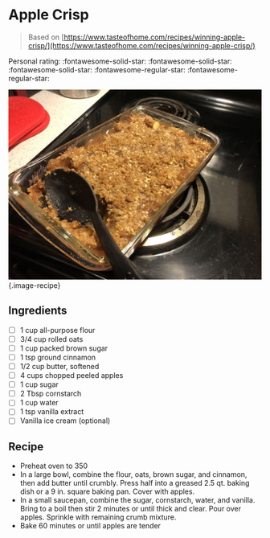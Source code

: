 # Apple Crisp

> Based on [https://www.tasteofhome.com/recipes/winning-apple-crisp/](https://www.tasteofhome.com/recipes/winning-apple-crisp/)

<!-- {cts} rating=3; (User can specify rating on scale of 1-5) -->

Personal rating: :fontawesome-solid-star: :fontawesome-solid-star: :fontawesome-solid-star: :fontawesome-regular-star: :fontawesome-regular-star:

<!-- {cte} -->

<!-- {cts} name_image=apple_crisp.jpg; (User can specify image name) -->

![apple_crisp.jpg](./apple_crisp.jpg){.image-recipe}

<!-- {cte} -->

## Ingredients

- [ ] 1 cup all-purpose flour
- [ ] 3/4 cup rolled oats
- [ ] 1 cup packed brown sugar
- [ ] 1 tsp ground cinnamon
- [ ] 1/2 cup butter, softened
- [ ] 4 cups chopped peeled apples
- [ ] 1 cup sugar
- [ ] 2 Tbsp cornstarch
- [ ] 1 cup water
- [ ] 1 tsp vanilla extract
- [ ] Vanilla ice cream (optional)

## Recipe

- Preheat oven to 350
- In a large bowl, combine the flour, oats, brown sugar, and cinnamon, then add butter until crumbly. Press half into a greased 2.5 qt. baking dish or a 9 in. square baking pan. Cover with apples.
- In a small saucepan, combine the sugar, cornstarch, water, and vanilla. Bring to a boil then stir 2 minutes or until thick and clear. Pour over apples. Sprinkle with remaining crumb mixture.
- Bake 60 minutes or until apples are tender
